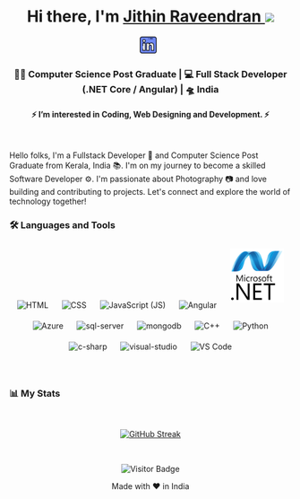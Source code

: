 <!--
**** is a ✨ _special_ ✨ repository because its `README.md` (this file) appears on your GitHub profile.

Here are some ideas to get you started:

- 🔭 I’m currently working on ...
- 🌱 I’m currently learning ...
- 👯 I’m looking to collaborate on ...
- 🤔 I’m looking for help with ...
- 💬 Ask me about ...
- 📫 How to reach me: ...
- 😄 Pronouns: ...
- ⚡ Fun fact: ...
-->

<div align="center">
   <h1>Hi there, I'm <a href="https://github.com/jithinjjsr/">Jithin Raveendran </a><img src="https://media.giphy.com/media/hvRJCLFzcasrR4ia7z/giphy.gif" width="25px"></h1>
</div>

<p align="center">
   <a href="https://www.linkedin.com/in/jithinjjsr/"><img height="30" src="https://raw.githubusercontent.com/8bithemant/8bithemant/master/linkedin.png?raw=true"></a>&nbsp;&nbsp;
<!--    <a href="https://twitter.com/"><img height="30" src="https://img.freepik.com/free-vector/new-2023-twitter-x-logo-black-background_1017-45423.jpg"></a> -->
</p>

<div align="center">
   <h3> 👩‍💻 Computer Science Post Graduate | 💻 Full Stack Developer (.NET Core / Angular) | 🛸 India  </h3>
   <h4>⚡ I’m interested in Coding, Web Designing and Development. ⚡</h4>
</div>

<br>

<p>
Hello folks, I'm a Fullstack Developer 🚀 and Computer Science Post Graduate from Kerala, India 📚. I'm on my journey to become a skilled Software Developer ⚙️. I'm passionate about Photography 📷 and love building and contributing to projects. Let's connect and explore the world of technology together!
   
 </a>
</p>
<!-- 🔗 To know more about me, you can check out my <a href="https://hanzalahwaheed.github.io/my-portfolio/"> **Portfolio Website** -->

### 🛠️ Languages and Tools
<p align="center">
  <img src="https://img.icons8.com/color/96/000000/html-5.png" alt="HTML" style="margin: 10px;">
  <img src="https://img.icons8.com/color/96/000000/css3.png" alt="CSS" style="margin: 10px;">
  <img src="https://img.icons8.com/color/96/000000/javascript.png" alt="JavaScript (JS)" style="margin: 10px;">
  <img src="https://angular.io/assets/images/logos/angular/angular.svg" alt="Angular"style="width:96px; margin: 10px;"/>
  <img src="https://raw.githubusercontent.com/devicons/devicon/master/icons/dot-net/dot-net-original-wordmark.svg" alt=".NET Core" style="width:96px;margin: 10px;"/>
    <img src="https://www.vectorlogo.zone/logos/microsoft_azure/microsoft_azure-icon.svg" alt="Azure" style="width:96px; margin: 10px;"/>
   <img src="https://www.svgrepo.com/show/303229/microsoft-sql-server-logo.svg" alt="sql-server" style="width:96px;margin: 10px;"/>
   <img  src="https://img.icons8.com/color/96/000000/mongodb.png" alt="mongodb" style="margin: 10px;"/>
  <img src="https://img.icons8.com/color/96/000000/c-plus-plus-logo.png" alt="C++" style="margin: 10px;">
  <img src="https://img.icons8.com/color/96/000000/python.png" alt="Python" style="margin: 10px;">
   <img src="https://img.icons8.com/color/96/000000/c-sharp-logo" alt="c-sharp" style="margin: 10px;"/>
   <img src="https://img.icons8.com/color/96/000000/visual-studio" alt="visual-studio" style="margin: 10px;"/>
  <img src="https://img.icons8.com/color/96/000000/visual-studio-code-2019.png" alt="VS Code" style="margin: 10px;">
</p>
<br>

### 📊 My Stats 
<br><div align="center">

[![GitHub Streak](https://github-readme-streak-stats-dun-ten.vercel.app?user=jithinjjsr&theme=radical&hide_border=true)](https://git.io/streak-stats)

</div>
<br>


<!--  
<div align="center">

<p align="center">💙 If you like my projects, Give them ⭐ and Share them!</p>
 -->
<div align="center">
  
![Visitor Badge](https://visitor-badge.laobi.icu/badge?page_id=jithinjjsr.visitor-badge&left_color=Purple&right_color=#e754808)  

</div>

<p align="center">Made with ❤️ in India</p>
